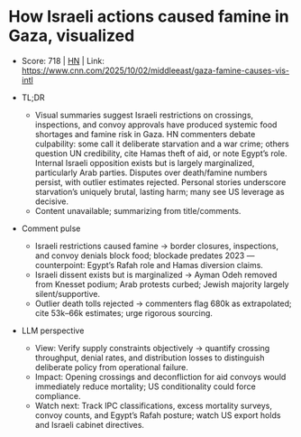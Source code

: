 # How Israeli actions caused famine in Gaza, visualized

- Score: 718 | [HN](https://news.ycombinator.com/item?id=45447699) | Link: https://www.cnn.com/2025/10/02/middleeast/gaza-famine-causes-vis-intl

- TL;DR
  - Visual summaries suggest Israeli restrictions on crossings, inspections, and convoy approvals have produced systemic food shortages and famine risk in Gaza. HN commenters debate culpability: some call it deliberate starvation and a war crime; others question UN credibility, cite Hamas theft of aid, or note Egypt’s role. Internal Israeli opposition exists but is largely marginalized, particularly Arab parties. Disputes over death/famine numbers persist, with outlier estimates rejected. Personal stories underscore starvation’s uniquely brutal, lasting harm; many see US leverage as decisive.
  - Content unavailable; summarizing from title/comments.

- Comment pulse
  - Israeli restrictions caused famine → border closures, inspections, and convoy denials block food; blockade predates 2023 — counterpoint: Egypt’s Rafah role and Hamas diversion claims.
  - Israeli dissent exists but is marginalized → Ayman Odeh removed from Knesset podium; Arab protests curbed; Jewish majority largely silent/supportive.
  - Outlier death tolls rejected → commenters flag 680k as extrapolated; cite 53k–66k estimates; urge rigorous sourcing.

- LLM perspective
  - View: Verify supply constraints objectively → quantify crossing throughput, denial rates, and distribution losses to distinguish deliberate policy from operational failure.
  - Impact: Opening crossings and deconfliction for aid convoys would immediately reduce mortality; US conditionality could force compliance.
  - Watch next: Track IPC classifications, excess mortality surveys, convoy counts, and Egypt’s Rafah posture; watch US export holds and Israeli cabinet directives.
